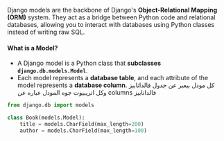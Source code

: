 Django models are the backbone of Django's **Object-Relational Mapping (ORM)** system. They act as a bridge between Python code and relational databases, allowing you to interact with databases using Python classes instead of writing raw SQL.


#### **What is a Model?**

- A Django model is a Python class that **subclasses `django.db.models.Model`**.
- Each model represents a **database table**, and each attribute of the model represents a **database column**.
كل مودل بيعبر عن جدول فالداتابيز 
وكل اتريبيوت جوه المودل عباره عن columns فالداتابيز 

```python
from django.db import models

class Book(models.Model):
    title = models.CharField(max_length=200)
    author = models.CharField(max_length=100)
```
